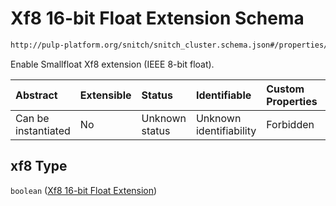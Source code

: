 # Xf8 16-bit Float Extension Schema

```txt
http://pulp-platform.org/snitch/snitch_cluster.schema.json#/properties/hives/items/properties/cores/items/properties/xf8
```

Enable Smallfloat Xf8 extension (IEEE 8-bit float).

| Abstract            | Extensible | Status         | Identifiable            | Custom Properties | Additional Properties | Access Restrictions | Defined In                                                                       |
| :------------------ | :--------- | :------------- | :---------------------- | :---------------- | :-------------------- | :------------------ | :------------------------------------------------------------------------------- |
| Can be instantiated | No         | Unknown status | Unknown identifiability | Forbidden         | Allowed               | none                | [snitch_cluster.schema.json*](snitch_cluster.schema.json "open original schema") |

## xf8 Type

`boolean` ([Xf8 16-bit Float Extension](snitch_cluster-properties-hives-hive-description-properties-cores-core-description-properties-xf8-16-bit-float-extension.md))
